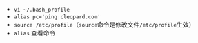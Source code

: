 - `vi ~/.bash_profile`
- `alias pc='ping cleopard.com'`
- `source /etc/profile`（`source`命令是修改文件`/etc/profile`生效）
- `alias` 查看命令